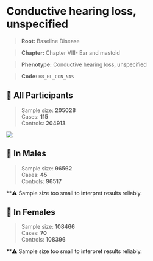 # Conductive hearing loss, unspecified

> **Root:** Baseline Disease  

> **Chapter:** Chapter VIII- Ear and mastoid  

> **Phenotype:** Conductive hearing loss, unspecified  

> **Code:** `H8_HL_CON_NAS`

## 🧪 All Participants  
> Sample size: **205028**  
> Cases: **115**  
> Controls: **204913**
<img src="/Disease/Figures/ALL/Baseline/H8_HL_CON_NAS.png"/>
<CsvTable src="/Disease_Data/ALL/Baseline/LG_H8_HL_CON_NAS.csv" label="🔍 View full results" />

## 👨 In Males  
> Sample size: **96562**  
> Cases: **45**  
> Controls: **96517**

**⚠️ Sample size too small to interpret results reliably.

## 👩 In Females  
> Sample size: **108466**  
> Cases: **70**  
> Controls: **108396**

**⚠️ Sample size too small to interpret results reliably.
